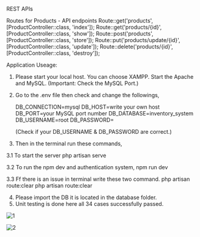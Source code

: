 REST APIs

Routes for Products - API endpoints
Route::get('products', [ProductController::class, 'index']);
Route::get('products/{id}', [ProductController::class, 'show']);
Route::post('products', [ProductController::class, 'store']);
Route::put('products/update/{id}', [ProductController::class, 'update']);
Route::delete('products/{id}', [ProductController::class, 'destroy']);


Application Useage:
1. Please start your local host. You can choose XAMPP. Start the Apache and MySQL. (Important: Check the MySQL Port.)
2. Go to the .env file then check and change the followings, 

    DB_CONNECTION=mysql
    DB_HOST=write your own host
    DB_PORT=your MySQL port number
    DB_DATABASE=inventory_system
    DB_USERNAME=root
    DB_PASSWORD=

    (Check if your DB_USERNAME & DB_PASSWORD are correct.)

3. Then in the terminal run these commands,

  3.1 To start the server
      php artisan serve

  3.2 To run the npm dev and authentication system,
      npm run dev

  3.3 Ff there is an issue in terminal write these two command.
      php artisan route:clear
      php artisan route:clear


4. Please import the DB it is located in the database folder.
5. Unit testing is done here all 34 cases successfully passed.
   
![1](https://github.com/MOSHAROFaa/InventorySystem/assets/84110930/a6411476-76e3-4d17-a3c3-6d3e617ddea9)


![2](https://github.com/MOSHAROFaa/InventorySystem/assets/84110930/faa03c36-fd82-4a44-975c-e120ec6ffe54)

